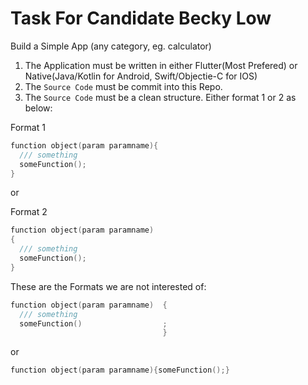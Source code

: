 # Task For Candidate Becky Low

Build a Simple App (any category, eg. calculator)

1. The Application must be written in either Flutter(Most Prefered) or Native(Java/Kotlin for Android, Swift/Objectie-C for IOS)
2. The `Source Code` must be commit into this Repo.
3. The `Source Code` must be a clean structure. Either format 1 or 2 as below:

Format 1
```c
function object(param paramname){
  /// something
  someFunction();
}
```

or 

Format 2
```c
function object(param paramname)
{
  /// something
  someFunction();
}
```

These are the Formats we are not interested of:
```c
function object(param paramname)  {
  /// something
  someFunction()                  ;
                                  }
```

or 

```c
function object(param paramname){someFunction();}
```
